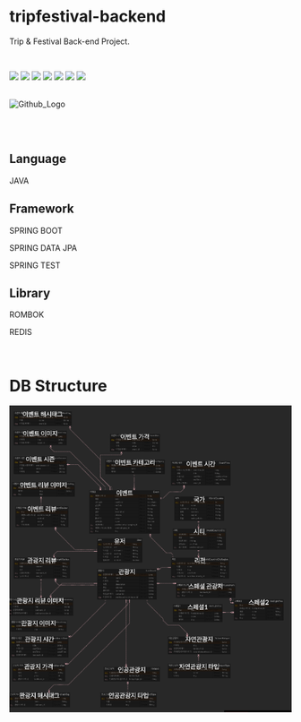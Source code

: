 # tripfestival-backend

Trip & Festival Back-end Project.

<br/>

<img src="https://img.shields.io/badge/Spring-6DB33F?style=flat-square&logo=Spring&logoColor=white"/> <img src="https://img.shields.io/badge/Hibernate-59666C?style=flat-square&logo=Hibernate&logoColor=white"/> <img src="https://img.shields.io/badge/MySQL-4479A1?style=flat-square&logo=MySQL&logoColor=white"/> <img src="https://img.shields.io/badge/Redis-DC382D?style=flat-square&logo=Redis&logoColor=white"/> <img src="https://img.shields.io/badge/Amazon EC2-FF9900?style=flat-square&logo=Amazon EC2&logoColor=white"/> <img src="https://img.shields.io/badge/Amazon RDS-527FFF?style=flat-square&logo=Amazon RDS&logoColor=white"/> <img src="https://img.shields.io/badge/Amazon S3-569A31?style=flat-square&logo=Amazon S3&logoColor=white"/>

<br/>

<img src="https://user-images.githubusercontent.com/59411640/202904208-dfb6b1c7-2fd7-433f-9c3c-9f41a74014ff.png" width="400px" title="Github_Logo"/>

<br/><br/>

## Language

JAVA


## Framework

SPRING BOOT

SPRING DATA JPA

SPRING TEST


## Library

ROMBOK

REDIS

<br/>

# DB Structure

<img src="/resources/img/amtdb.png">
